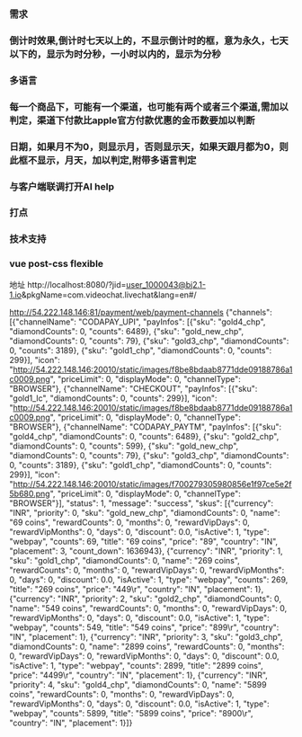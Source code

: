 


### 需求

### 倒计时效果,倒计时七天以上的，不显示倒计时的框，意为永久，七天以下的，显示为时分秒，一小时以内的，显示为分秒
### 多语言
### 每一个商品下，可能有一个渠道，也可能有两个或者三个渠道,需加以判定，渠道下付款比apple官方付款优惠的金币数要加以判断
### 日期，如果月不为0，则显示月，否则显示天，如果天跟月都为0，则此框不显示，月天，加以判定,附带多语言判定
### 与客户端联调打开AI help
### 打点


### 技术支持
### vue  post-css  flexible


地址
http://localhost:8080/?jid=user_1000043@bj2.1-1.io&pkgName=com.videochat.livechat&lang=en#/

http://54.222.148.146:81/payment/web/payment-channels
{"channels": [{"channelName": "CODAPAY_UPI", "payInfos": [{"sku": "gold4_chp", "diamondCounts": 0, "counts": 6489}, {"sku": "gold_new_chp", "diamondCounts": 0, "counts": 79}, {"sku": "gold3_chp", "diamondCounts": 0, "counts": 3189}, {"sku": "gold1_chp", "diamondCounts": 0, "counts": 299}], "icon": "http://54.222.148.146:20010/static/images/f8be8bdaab8771dde09188786a1c0009.png", "priceLimit": 0, "displayMode": 0, "channelType": "BROWSER"}, {"channelName": "CHECKOUT", "payInfos": [{"sku": "gold1_lc", "diamondCounts": 0, "counts": 299}], "icon": "http://54.222.148.146:20010/static/images/f8be8bdaab8771dde09188786a1c0009.png", "priceLimit": 0, "displayMode": 0, "channelType": "BROWSER"}, {"channelName": "CODAPAY_PAYTM", "payInfos": [{"sku": "gold4_chp", "diamondCounts": 0, "counts": 6489}, {"sku": "gold2_chp", "diamondCounts": 0, "counts": 599}, {"sku": "gold_new_chp", "diamondCounts": 0, "counts": 79}, {"sku": "gold3_chp", "diamondCounts": 0, "counts": 3189}, {"sku": "gold1_chp", "diamondCounts": 0, "counts": 299}], "icon": "http://54.222.148.146:20010/static/images/f700279305980856e1f97ce5e2f5b680.png", "priceLimit": 0, "displayMode": 0, "channelType": "BROWSER"}], "status": 1, "message": "success", "skus": [{"currency": "INR", "priority": 0, "sku": "gold_new_chp", "diamondCounts": 0, "name": "69 coins", "rewardCounts": 0, "months": 0, "rewardVipDays": 0, "rewardVipMonths": 0, "days": 0, "discount": 0.0, "isActive": 1, "type": "webpay", "counts": 69, "title": "69 coins", "price": "89", "country": "IN", "placement": 3, "count_down": 1636943}, {"currency": "INR", "priority": 1, "sku": "gold1_chp", "diamondCounts": 0, "name": "269 coins", "rewardCounts": 0, "months": 0, "rewardVipDays": 0, "rewardVipMonths": 0, "days": 0, "discount": 0.0, "isActive": 1, "type": "webpay", "counts": 269, "title": "269 coins", "price": "449\r", "country": "IN", "placement": 1}, {"currency": "INR", "priority": 2, "sku": "gold2_chp", "diamondCounts": 0, "name": "549 coins", "rewardCounts": 0, "months": 0, "rewardVipDays": 0, "rewardVipMonths": 0, "days": 0, "discount": 0.0, "isActive": 1, "type": "webpay", "counts": 549, "title": "549 coins", "price": "899\r", "country": "IN", "placement": 1}, {"currency": "INR", "priority": 3, "sku": "gold3_chp", "diamondCounts": 0, "name": "2899 coins", "rewardCounts": 0, "months": 0, "rewardVipDays": 0, "rewardVipMonths": 0, "days": 0, "discount": 0.0, "isActive": 1, "type": "webpay", "counts": 2899, "title": "2899 coins", "price": "4499\r", "country": "IN", "placement": 1}, {"currency": "INR", "priority": 4, "sku": "gold4_chp", "diamondCounts": 0, "name": "5899 coins", "rewardCounts": 0, "months": 0, "rewardVipDays": 0, "rewardVipMonths": 0, "days": 0, "discount": 0.0, "isActive": 1, "type": "webpay", "counts": 5899, "title": "5899 coins", "price": "8900\r", "country": "IN", "placement": 1}]}
